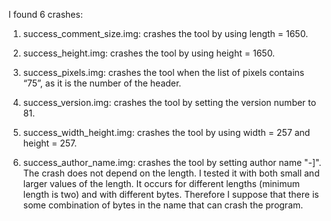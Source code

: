 I found 6 crashes:

1) success_comment_size.img: crashes the tool by using length = 1650.

2) success_height.img: crashes the tool by using height = 1650.

3) success_pixels.img: crashes the tool when the list of pixels contains “75”, as it is the number of the header.

4) success_version.img: crashes the tool by setting the version number to 81.

5) success_width_height.img: crashes the tool by using width = 257 and height = 257.

6) success_author_name.img: crashes the tool by setting author name "-]". The crash does not depend on the length. I tested it with both small and larger values of the length. It occurs for different lengths (minimum length is two) and with different bytes. Therefore I suppose that there is some combination of bytes in the name that can crash the program. 
